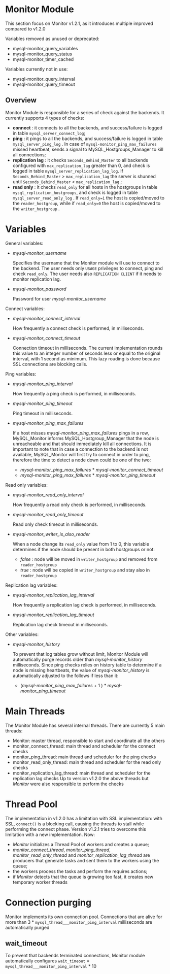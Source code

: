 Monitor Module
==============

This section focus on Monitor v1.2.1, as it introduces multiple improved compared to v1.2.0


Variables removed as unused or deprecated:
* mysql-monitor_query_variables
* mysql-monitor_query_status
* mysql-monitor_timer_cached

Variables currently not in use:
* mysql-monitor_query_interval
* mysql-monitor_query_timeout

Overview
--------
Monitor Module is responsible for a series of check against the backends.
It currently supports 4 types of checks:
* **connect** : it connects to all the backends, and success/failure is logged in table `mysql_server_connect_log`;
* **ping** : it pings to all the backends, and success/failure is logged in table `mysql_server_ping_log` . In case of `mysql-monitor_ping_max_failures` missed heartbeat, sends a signal to MySQL_Hostgroups_Manager to kill all connections;
* **replication lag** : it checks `Seconds_Behind_Master` to all backends configured with `max_replication_lag` greater than 0, and check is logged in table `mysql_server_replication_lag_log`. If `Seconds_Behind_Master` > `max_replication_lag` the server is shunned until `Seconds_Behind_Master` < `max_replication_lag` ;
* **read only** : it checks `read_only` for all hosts in the hostgroups in table `mysql_replication_hostgroups`, and check is logged in table `mysql_server_read_only_log` . If `read_only=1` the host is copied/moved to the `reader_hostgroup`, while if `read_only=0` the host is copied/moved to the `writer_hostgroup` .


Variables
=========
General variables:
* *mysql-monitor_username*

  Specifies the username that the Monitor module will use to connect to the backend. The user needs only `USAGE` privileges to connect, ping and check `read_only`. The user needs also `REPLICATION CLIENT` if it needs to monitor replication lag.
  
* *mysql-monitor_password*

  Password for user *mysql-monitor_username*
  
Connect variables:
* *mysql-monitor_connect_interval*

  How frequently a connect check is performed, in milliseconds.

* *mysql-monitor_connect_timeout*

  Connection timeout in milliseconds. The current implementation rounds this value to an integer number of seconds less or equal to the original interval, with 1 second as minimum. This lazy rouding is done because SSL connections are blocking calls.

Ping variables:
* *mysql-monitor_ping_interval*

  How frequently a ping check is performed, in milliseconds.

* *mysql-monitor_ping_timeout*

  Ping timeout in milliseconds.

* *mysql-monitor_ping_max_failures*

  If a host misses *mysql-monitor_ping_max_failures* pings in a row, MySQL_Monitor informs MySQL_Hostgroup_Manager that the node is unreacheable and that should immediately kill all connections.
  It is important to note that in case a connection to the backend is not available, MySQL_Monitor will first try to connect in order to ping, therefore the time to detect a node down could be one of the two:
  * *mysql-monitor_ping_max_failures* * *mysql-monitor_connect_timeout*
  * *mysql-monitor_ping_max_failures* * *mysql-monitor_ping_timeout*

Read only variables:

* *mysql-monitor_read_only_interval*

  How frequently a read only check is performed, in milliseconds.

* *mysql-monitor_read_only_timeout*

  Read only check timeout in milliseconds.

* *mysql-monitor_writer_is_also_reader*

  When a node change its `read_only` value from 1 to 0, this variable determines if the node should be present in both hostgroups or not:
  * *false* : node will be moved in `writer_hostgroup` and removed from `reader_hostgroup`
  * *true* : node will be copied in `writer_hostgroup` and stay also in `reader_hostgroup`

Replication lag variables:

* *mysql-monitor_replication_lag_interval*

  How frequently a replication lag check is performed, in milliseconds.

* *mysql-monitor_replication_lag_timeout*

  Replication lag check timeout in milliseconds.

Other variables:

* *mysql-monitor_history*

  To prevent that log tables grow without limit, Monitor Module will automatically purge records older than *mysql-monitor_history* milliseconds. Since ping checks relies on history table to determine if a node is missing heartbeats, the value of *mysql-monitor_history* is automatically adjusted to the follows if less than it:
  * (*mysql-monitor_ping_max_failures* + 1 ) * *mysql-monitor_ping_timeout*


Main Threads
============
The Monitor Module has several internal threads. There are currently 5 main threads:
* Monitor: master thread, responsible to start and coordinate all the others
* monitor_connect_thread: main thread and scheduler for the connect checks
* monitor_ping_thread: main thread and scheduler for the ping checks
* monitor_read_only_thread: main thread and scheduler for the read only checks
* monitor_replication_lag_thread: main thread and scheduler for the replication lag checks
Up to version v1.2.0 the above threads but *Monitor* were also responsible to perform the checks

Thread Pool
===========
The implementation in v1.2.0 has a limitation with SSL implementation: with SSL, `connect()` is a blocking call, causing the threads to stall while performing the connect phase.
Version v1.2.1 tries to overcome this limitation with a new implementation. Now:
* *Monitor* initializes a Thread Pool of workers and creates a queue;
* *monitor_connect_thread*, *monitor_ping_thread*, *monitor_read_only_thread* and *monitor_replication_lag_thread* are producers that generate tasks and sent them to the workers using the queue;
* the workers process the tasks and perform the requires actions;
* if *Monitor* detects that the queue is growing too fast, it creates new temporary worker threads

Connection purging
==================
Monitor implements its own connection pool. Connections that are alive for more than 3 * `mysql_thread___monitor_ping_interval` milliseconds are automatically purged

wait_timeout
------------

To prevent that backends terminated connections, Monitor module automatically configures `wait_timeout` = `mysql_thread___monitor_ping_interval` * 10

